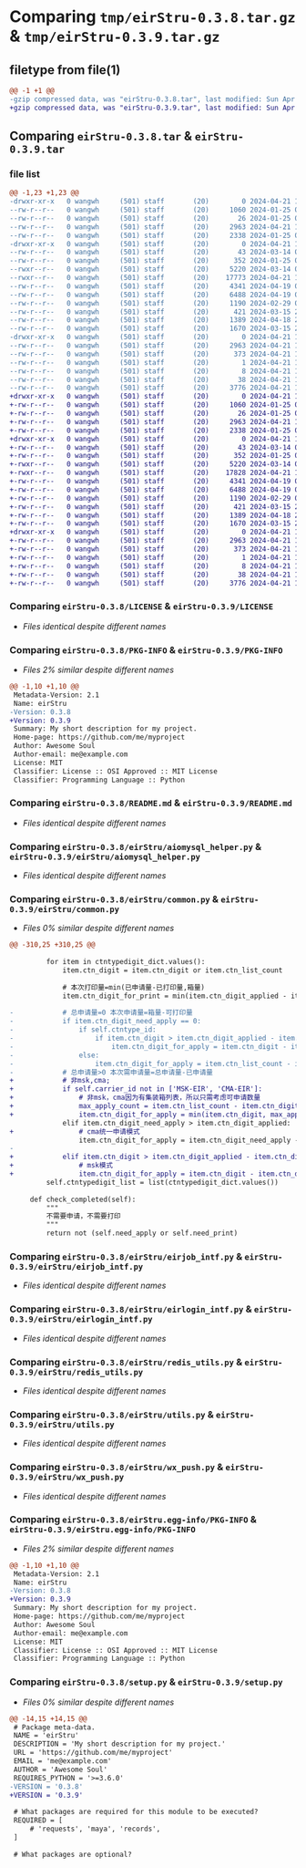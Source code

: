 # Comparing `tmp/eirStru-0.3.8.tar.gz` & `tmp/eirStru-0.3.9.tar.gz`

## filetype from file(1)

```diff
@@ -1 +1 @@
-gzip compressed data, was "eirStru-0.3.8.tar", last modified: Sun Apr 21 17:25:26 2024, max compression
+gzip compressed data, was "eirStru-0.3.9.tar", last modified: Sun Apr 21 17:43:57 2024, max compression
```

## Comparing `eirStru-0.3.8.tar` & `eirStru-0.3.9.tar`

### file list

```diff
@@ -1,23 +1,23 @@
-drwxr-xr-x   0 wangwh     (501) staff       (20)        0 2024-04-21 17:25:26.552600 eirStru-0.3.8/
--rw-r--r--   0 wangwh     (501) staff       (20)     1060 2024-01-25 06:27:18.000000 eirStru-0.3.8/LICENSE
--rw-r--r--   0 wangwh     (501) staff       (20)       26 2024-01-25 06:27:18.000000 eirStru-0.3.8/MANIFEST.in
--rw-r--r--   0 wangwh     (501) staff       (20)     2963 2024-04-21 17:25:26.552342 eirStru-0.3.8/PKG-INFO
--rw-r--r--   0 wangwh     (501) staff       (20)     2338 2024-01-25 06:27:18.000000 eirStru-0.3.8/README.md
-drwxr-xr-x   0 wangwh     (501) staff       (20)        0 2024-04-21 17:25:26.551733 eirStru-0.3.8/eirStru/
--rw-r--r--   0 wangwh     (501) staff       (20)       43 2024-03-14 03:14:41.000000 eirStru-0.3.8/eirStru/__init__.py
--rw-r--r--   0 wangwh     (501) staff       (20)      352 2024-01-25 06:27:18.000000 eirStru-0.3.8/eirStru/__version__.py
--rwxr--r--   0 wangwh     (501) staff       (20)     5220 2024-03-14 03:14:41.000000 eirStru-0.3.8/eirStru/aiomysql_helper.py
--rwxr--r--   0 wangwh     (501) staff       (20)    17773 2024-04-21 17:25:16.000000 eirStru-0.3.8/eirStru/common.py
--rw-r--r--   0 wangwh     (501) staff       (20)     4341 2024-04-19 09:06:12.000000 eirStru-0.3.8/eirStru/eirjob_intf.py
--rw-r--r--   0 wangwh     (501) staff       (20)     6488 2024-04-19 09:06:12.000000 eirStru-0.3.8/eirStru/eirlogin_intf.py
--rw-r--r--   0 wangwh     (501) staff       (20)     1190 2024-02-29 02:15:20.000000 eirStru-0.3.8/eirStru/redis_utils.py
--rw-r--r--   0 wangwh     (501) staff       (20)      421 2024-03-15 21:24:26.000000 eirStru-0.3.8/eirStru/test.py
--rw-r--r--   0 wangwh     (501) staff       (20)     1389 2024-04-18 23:20:17.000000 eirStru-0.3.8/eirStru/utils.py
--rw-r--r--   0 wangwh     (501) staff       (20)     1670 2024-03-15 21:25:26.000000 eirStru-0.3.8/eirStru/wx_push.py
-drwxr-xr-x   0 wangwh     (501) staff       (20)        0 2024-04-21 17:25:26.552154 eirStru-0.3.8/eirStru.egg-info/
--rw-r--r--   0 wangwh     (501) staff       (20)     2963 2024-04-21 17:25:26.000000 eirStru-0.3.8/eirStru.egg-info/PKG-INFO
--rw-r--r--   0 wangwh     (501) staff       (20)      373 2024-04-21 17:25:26.000000 eirStru-0.3.8/eirStru.egg-info/SOURCES.txt
--rw-r--r--   0 wangwh     (501) staff       (20)        1 2024-04-21 17:25:26.000000 eirStru-0.3.8/eirStru.egg-info/dependency_links.txt
--rw-r--r--   0 wangwh     (501) staff       (20)        8 2024-04-21 17:25:26.000000 eirStru-0.3.8/eirStru.egg-info/top_level.txt
--rw-r--r--   0 wangwh     (501) staff       (20)       38 2024-04-21 17:25:26.552642 eirStru-0.3.8/setup.cfg
--rw-r--r--   0 wangwh     (501) staff       (20)     3776 2024-04-21 17:25:25.000000 eirStru-0.3.8/setup.py
+drwxr-xr-x   0 wangwh     (501) staff       (20)        0 2024-04-21 17:43:57.633756 eirStru-0.3.9/
+-rw-r--r--   0 wangwh     (501) staff       (20)     1060 2024-01-25 06:27:18.000000 eirStru-0.3.9/LICENSE
+-rw-r--r--   0 wangwh     (501) staff       (20)       26 2024-01-25 06:27:18.000000 eirStru-0.3.9/MANIFEST.in
+-rw-r--r--   0 wangwh     (501) staff       (20)     2963 2024-04-21 17:43:57.633540 eirStru-0.3.9/PKG-INFO
+-rw-r--r--   0 wangwh     (501) staff       (20)     2338 2024-01-25 06:27:18.000000 eirStru-0.3.9/README.md
+drwxr-xr-x   0 wangwh     (501) staff       (20)        0 2024-04-21 17:43:57.632931 eirStru-0.3.9/eirStru/
+-rw-r--r--   0 wangwh     (501) staff       (20)       43 2024-03-14 03:14:41.000000 eirStru-0.3.9/eirStru/__init__.py
+-rw-r--r--   0 wangwh     (501) staff       (20)      352 2024-01-25 06:27:18.000000 eirStru-0.3.9/eirStru/__version__.py
+-rwxr--r--   0 wangwh     (501) staff       (20)     5220 2024-03-14 03:14:41.000000 eirStru-0.3.9/eirStru/aiomysql_helper.py
+-rwxr--r--   0 wangwh     (501) staff       (20)    17828 2024-04-21 17:43:55.000000 eirStru-0.3.9/eirStru/common.py
+-rw-r--r--   0 wangwh     (501) staff       (20)     4341 2024-04-19 09:06:12.000000 eirStru-0.3.9/eirStru/eirjob_intf.py
+-rw-r--r--   0 wangwh     (501) staff       (20)     6488 2024-04-19 09:06:12.000000 eirStru-0.3.9/eirStru/eirlogin_intf.py
+-rw-r--r--   0 wangwh     (501) staff       (20)     1190 2024-02-29 02:15:20.000000 eirStru-0.3.9/eirStru/redis_utils.py
+-rw-r--r--   0 wangwh     (501) staff       (20)      421 2024-03-15 21:24:26.000000 eirStru-0.3.9/eirStru/test.py
+-rw-r--r--   0 wangwh     (501) staff       (20)     1389 2024-04-18 23:20:17.000000 eirStru-0.3.9/eirStru/utils.py
+-rw-r--r--   0 wangwh     (501) staff       (20)     1670 2024-03-15 21:25:26.000000 eirStru-0.3.9/eirStru/wx_push.py
+drwxr-xr-x   0 wangwh     (501) staff       (20)        0 2024-04-21 17:43:57.633374 eirStru-0.3.9/eirStru.egg-info/
+-rw-r--r--   0 wangwh     (501) staff       (20)     2963 2024-04-21 17:43:57.000000 eirStru-0.3.9/eirStru.egg-info/PKG-INFO
+-rw-r--r--   0 wangwh     (501) staff       (20)      373 2024-04-21 17:43:57.000000 eirStru-0.3.9/eirStru.egg-info/SOURCES.txt
+-rw-r--r--   0 wangwh     (501) staff       (20)        1 2024-04-21 17:43:57.000000 eirStru-0.3.9/eirStru.egg-info/dependency_links.txt
+-rw-r--r--   0 wangwh     (501) staff       (20)        8 2024-04-21 17:43:57.000000 eirStru-0.3.9/eirStru.egg-info/top_level.txt
+-rw-r--r--   0 wangwh     (501) staff       (20)       38 2024-04-21 17:43:57.633804 eirStru-0.3.9/setup.cfg
+-rw-r--r--   0 wangwh     (501) staff       (20)     3776 2024-04-21 17:43:55.000000 eirStru-0.3.9/setup.py
```

### Comparing `eirStru-0.3.8/LICENSE` & `eirStru-0.3.9/LICENSE`

 * *Files identical despite different names*

### Comparing `eirStru-0.3.8/PKG-INFO` & `eirStru-0.3.9/PKG-INFO`

 * *Files 2% similar despite different names*

```diff
@@ -1,10 +1,10 @@
 Metadata-Version: 2.1
 Name: eirStru
-Version: 0.3.8
+Version: 0.3.9
 Summary: My short description for my project.
 Home-page: https://github.com/me/myproject
 Author: Awesome Soul
 Author-email: me@example.com
 License: MIT
 Classifier: License :: OSI Approved :: MIT License
 Classifier: Programming Language :: Python
```

### Comparing `eirStru-0.3.8/README.md` & `eirStru-0.3.9/README.md`

 * *Files identical despite different names*

### Comparing `eirStru-0.3.8/eirStru/aiomysql_helper.py` & `eirStru-0.3.9/eirStru/aiomysql_helper.py`

 * *Files identical despite different names*

### Comparing `eirStru-0.3.8/eirStru/common.py` & `eirStru-0.3.9/eirStru/common.py`

 * *Files 0% similar despite different names*

```diff
@@ -310,25 +310,25 @@
 
         for item in ctntypedigit_dict.values():
             item.ctn_digit = item.ctn_digit or item.ctn_list_count
 
             # 本次打印量=min(已申请量-已打印量,箱量)
             item.ctn_digit_for_print = min(item.ctn_digit_applied - item.ctn_digit_printed, item.ctn_digit)
 
-            # 总申请量=0 本次申请量=箱量-可打印量
-            if item.ctn_digit_need_apply == 0:
-                if self.ctntype_id:
-                    if item.ctn_digit > item.ctn_digit_applied - item.ctn_digit_printed:
-                        item.ctn_digit_for_apply = item.ctn_digit - item.ctn_digit_applied + item.ctn_digit_printed
-                else:
-                    item.ctn_digit_for_apply = item.ctn_list_count - item.ctn_digit_applied
-            # 总申请量>0 本次需申请量=总申请量-已申请量
+            # 非msk,cma;
+            if self.carrier_id not in ['MSK-EIR', 'CMA-EIR']:
+                # 非msk，cma因为有集装箱列表，所以只需考虑可申请数量
+                max_apply_count = item.ctn_list_count - item.ctn_digit_applied
+                item.ctn_digit_for_apply = min(item.ctn_digit, max_apply_count)
             elif item.ctn_digit_need_apply > item.ctn_digit_applied:
+                # cma统一申请模式
                 item.ctn_digit_for_apply = item.ctn_digit_need_apply - item.ctn_digit_applied
-
+            elif item.ctn_digit > item.ctn_digit_applied - item.ctn_digit_printed:
+                # msk模式
+                item.ctn_digit_for_apply = item.ctn_digit - item.ctn_digit_applied + item.ctn_digit_printed
         self.ctntypedigit_list = list(ctntypedigit_dict.values())
 
     def check_completed(self):
         """
         不需要申请，不需要打印
         """
         return not (self.need_apply or self.need_print)
```

### Comparing `eirStru-0.3.8/eirStru/eirjob_intf.py` & `eirStru-0.3.9/eirStru/eirjob_intf.py`

 * *Files identical despite different names*

### Comparing `eirStru-0.3.8/eirStru/eirlogin_intf.py` & `eirStru-0.3.9/eirStru/eirlogin_intf.py`

 * *Files identical despite different names*

### Comparing `eirStru-0.3.8/eirStru/redis_utils.py` & `eirStru-0.3.9/eirStru/redis_utils.py`

 * *Files identical despite different names*

### Comparing `eirStru-0.3.8/eirStru/utils.py` & `eirStru-0.3.9/eirStru/utils.py`

 * *Files identical despite different names*

### Comparing `eirStru-0.3.8/eirStru/wx_push.py` & `eirStru-0.3.9/eirStru/wx_push.py`

 * *Files identical despite different names*

### Comparing `eirStru-0.3.8/eirStru.egg-info/PKG-INFO` & `eirStru-0.3.9/eirStru.egg-info/PKG-INFO`

 * *Files 2% similar despite different names*

```diff
@@ -1,10 +1,10 @@
 Metadata-Version: 2.1
 Name: eirStru
-Version: 0.3.8
+Version: 0.3.9
 Summary: My short description for my project.
 Home-page: https://github.com/me/myproject
 Author: Awesome Soul
 Author-email: me@example.com
 License: MIT
 Classifier: License :: OSI Approved :: MIT License
 Classifier: Programming Language :: Python
```

### Comparing `eirStru-0.3.8/setup.py` & `eirStru-0.3.9/setup.py`

 * *Files 0% similar despite different names*

```diff
@@ -14,15 +14,15 @@
 # Package meta-data.
 NAME = 'eirStru'
 DESCRIPTION = 'My short description for my project.'
 URL = 'https://github.com/me/myproject'
 EMAIL = 'me@example.com'
 AUTHOR = 'Awesome Soul'
 REQUIRES_PYTHON = '>=3.6.0'
-VERSION = '0.3.8'
+VERSION = '0.3.9'
 
 # What packages are required for this module to be executed?
 REQUIRED = [
     # 'requests', 'maya', 'records',
 ]
 
 # What packages are optional?
```

